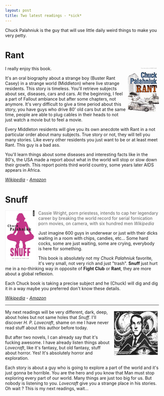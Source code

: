```yaml
---
layout: post
title: Two latest readings - *sick*
---
```


Chuck Palahniuk is the guy that will use little daily weird things to make you very petty.

# Rant

<img width="20%" style="margin-left:8px;float:right" src="/assets/images/posts/palahniuk_rant.jpg" />

I really enjoy this book.

It's an oral biography about a strange boy (Buster Rant Casey) in a strange world (Middleton) where live strange residents.
This story is timeless. You'll retrieve subjects about sex, diseases, cars and cars.
At the beginning, I feel a part of Fallout ambiance but after some chapters, not anymore.
It's very difficult to give a time period about this story, you have guys who drive 80' old cars but at
the same time, people are able to plug cables in their heads to not just watch a movie but to feel a movie.


Every Middleton residents will give you its own anecdote with Rant in a not particular order about many subjects.
True story or not, they will tell you many stories.
Like every other residents you just want to be or at least meet Rant. This guy is a bad ass.

You'll learn things about some diseases and interesting facts like in the 80's, the USA made a report
about what in the world will stop or slow down their growth. This report points third world country, some years later
AIDS appears in Africa.


*[Wikipedia][1]* - *[Amazon][2]*

# Snuff

<img width="20%" style="margin-right:8px;float:left" src="/assets/images/posts/palahniuk_snuff.jpg" />

> Cassie Wright, porn priestess, intends to cap her legendary career by
> breaking the world record for serial fornication porn movies, on camera, with six hundred men
> <cite>Wikipedia</cite>

Just imagine 600 guys in underwear or just with their dicks waiting in a room with chips, candies, etc...
Some hard cocks, some are just waiting, some are crying, everybody is here for something.

This book is absolutely not my *Chuck Palahniuk* favorite, it's very small, not very rich and just "trash". **Snuff** just hurt me in a no-thinking way in opposite of **Fight Club** or **Rant**, they are more about a global reflexion.

Each Chuck book is taking a precise subject and he (Chuck) will dig and dig it in a way maybe you preferred don't know these details.

*[Wikipedia][3]* - *[Amazon][4]*

<center><hr></center>

<img width="30%" style="margin-left:8px;float:right" src="/assets/images/posts/lovecraft_01.jpg" />

My next readings will be very different, dark, deep, about holes but not same holes that *Snuff*.
I'll discover *H. P. Lovecraft*, shame on me I have never read stuff about this author before today.

But after two novels, I can already say that it's fucking awesome. I have already listen things about *Lovecraft*, like
it's fantasy, but old fantasy, stuff about horror. Yes! It's absolutely horror and exploration.

Each story is about a guy who is going to explore a part of the world and it's just gonna be horrible. You are the hero
and you know that Man must stop exploring every part of our world. Many things are just too big for us. But nobody is
listening to you. *Lovecraft* give you a strange place in his stories. Oh wait ? This is my next readings, wait...

[1]: http://en.wikipedia.org/wiki/Rant_(novel)
[2]: http://www.amazon.com/Rant-Oral-Biography-Buster-Casey/dp/0307275833
[3]: http://en.wikipedia.org/wiki/Snuff_(Palahniuk_novel)
[4]: http://www.amazon.com/Snuff-Chuck-Palahniuk/dp/B006G8D83Q
